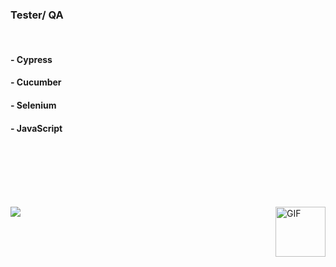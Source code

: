  <h3> Tester/ QA </h3>
 <br> 

 <h4> - Cypress </h4>
 <h4> - Cucumber </h4>
 <h4> - Selenium </h4>
 <h4> - JavaScript </h4>
 <br> <br>
 


<br> <br> <br>
 <img alt="GIF" align="right" width="80px" src="https://media.giphy.com/media/UVG0BN8TOMKkPOJS6e/giphy.gif"/>
   <a href="https://www.linkedin.com/in/caroline-franca" target="_blank"><img src="https://img.shields.io/badge/-LinkedIn-%230077B5?style=for-the-badge&logo=linkedin&logoColor=white" target="_blank"></a>
 
